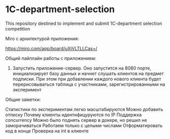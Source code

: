 # 1C-department-selection
This repository destined to implement and submit 1C-department selection competition

Miro с архитектурой приложения:

https://miro.com/app/board/uXjVLTLLCas=/

Общий пайплайн работы с приложением:

1) Запустить приложение-сервер. Оно запустится на 8080 порте, инициализирует базу данных и начнет слушать клиентов на предмет подписки. При этом при добавлении каждого нового клиента будет перерисовываться таблица с участниками, зарегистрированными на эксперимент

Общие заметки:

Статистики по экспериментам легко масштабируются
Можно добавить отписку
Почему клиенты идентифицуруются по IP
Поддержка concurrency
Можно было поднять сервер в докере, но решил не заморачиваться
Работаем только с целыми числами
Отформатировать код в конце
Проверка на int в клиенте
